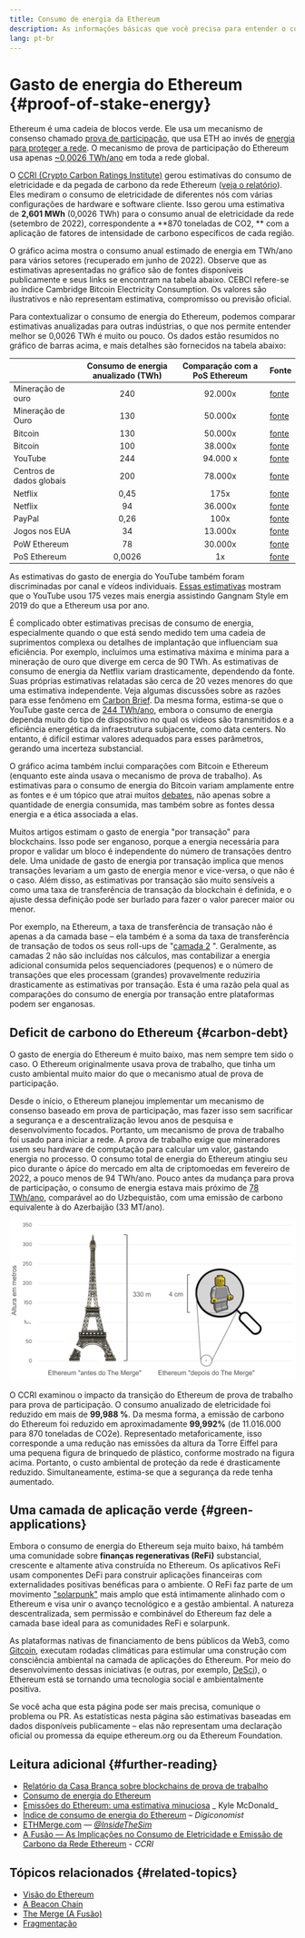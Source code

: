```yaml
---
title: Consumo de energia da Ethereum
description: As informações básicas que você precisa para entender o consumo de energia da Ethereum.
lang: pt-br
---
```


# Gasto de energia do Ethereum {#proof-of-stake-energy}

Ethereum é uma cadeia de blocos verde. Ele usa um mecanismo de consenso chamado [prova de participação](/developers/docs/consensus-mechanisms/pos), que usa ETH ao invés de [energia para proteger a rede](/developers/docs/consensus-mechanisms/pow). O mecanismo de prova de participação do Ethereum usa apenas [~0,0026 TWh/ano](https://carbon-ratings.com/eth-report-2022) em toda a rede global.

O [CCRI (Crypto Carbon Ratings Institute)](https://carbon-ratings.com) gerou estimativas do consumo de eletricidade e da pegada de carbono da rede Ethereum ([veja o relatório](https://carbon-ratings.com/eth-report-2022)). Eles mediram o consumo de eletricidade de diferentes nós com várias configurações de hardware e software cliente. Isso gerou uma estimativa de **2,601 MWh** (0,0026 TWh) para o consumo anual de eletricidade da rede (setembro de 2022), correspondente a **870 toneladas de CO2, ** com a aplicação de fatores de intensidade de carbono específicos de cada região.

<EnergyConsumptionChart />

O gráfico acima mostra o consumo anual estimado de energia em TWh/ano para vários setores (recuperado em junho de 2022). Observe que as estimativas apresentadas no gráfico são de fontes disponíveis publicamente e seus links se encontram na tabela abaixo. CEBCI refere-se ao índice Cambridge Bitcoin Electricity Consumption. Os valores são ilustrativos e não representam estimativa, compromisso ou previsão oficial.

Para contextualizar o consumo de energia do Ethereum, podemos comparar estimativas anualizadas para outras indústrias, o que nos permite entender melhor se 0,0026 TWh é muito ou pouco. Os dados estão resumidos no gráfico de barras acima, e mais detalhes são fornecidos na tabela abaixo:

|                          | Consumo de energia anualizado (TWh) | Comparação com a PoS Ethereum | Fonte                                                                                                                                            |
| :----------------------- | :---------------------------------: | :---------------------------: | ------------------------------------------------------------------------------------------------------------------------------------------------ |
| Mineração de ouro        |                 240                 |            92.000x            | [fonte](https://www.kitco.com/news/2021-05-17/Gold-s-energy-consumption-doubles-that-of-bitcoin-Galaxy-Digital.html)                             |
| Mineração de Ouro        |                 130                 |            50.000x            | [fonte](https://ccaf.io/cbeci/index/comparisons)                                                                                                 |
| Bitcoin                  |                 130                 |            50.000x            | [fonte](https://digiconomist.net/bitcoin-energy-consumption)                                                                                     |
| Bitcoin                  |                 100                 |            38.000x            | [fonte](https://ccaf.io/cbeci/index/comparisons)                                                                                                 |
| YouTube                  |                 244                 |           94.000 x            | [fonte](https://thefactsource.com/how-much-electricity-does-youtube-use/)                                                                        |
| Centros de dados globais |                 200                 |            78.000x            | [fonte](https://www.iea.org/commentaries/data-centres-and-energy-from-global-headlines-to-local-headaches)                                       |
| Netflix                  |                0,45                 |             175x              | [fonte](https://s22.q4cdn.com/959853165/files/doc_downloads/2020/02/0220_Netflix_EnvironmentalSocialGovernanceReport_FINAL.pdf)                  |
| Netflix                  |                 94                  |            36.000x            | [fonte](https://theshiftproject.org/en/article/unsustainable-use-online-video/)                                                                  |
| PayPal                   |                0,26                 |             100x              | [fonte](https://app.impaakt.com/analyses/paypal-consumed-264100-mwh-of-energy-in-2020-24-from-non-renewable-sources-27261)                       |
| Jogos nos EUA            |                 34                  |            13.000x            | [fonte](https://www.researchgate.net/publication/336909520_Toward_Greener_Gaming_Estimating_National_Energy_Use_and_Energy_Efficiency_Potential) |
| PoW Ethereum             |                 78                  |            30.000x            | [fonte](https://digiconomist.net/ethereum-energy-consumption)                                                                                    |
| PoS Ethereum             |               0,0026                |              1x               | [fonte](https://carbon-ratings.com/eth-report-2022)                                                                                              |

As estimativas do gasto de energia do YouTube também foram discriminadas por canal e vídeos individuais. [Essas estimativas](https://thefactsource.com/how-much-electricity-does-youtube-use/) mostram que o YouTube usou 175 vezes mais energia assistindo Gangnam Style em 2019 do que a Ethereum usa por ano.

É complicado obter estimativas precisas de consumo de energia, especialmente quando o que está sendo medido tem uma cadeia de suprimentos complexa ou detalhes de implantação que influenciam sua eficiência. Por exemplo, incluímos uma estimativa máxima e mínima para a mineração de ouro que diverge em cerca de 90 TWh. As estimativas de consumo de energia da Netflix variam drasticamente, dependendo da fonte. Suas próprias estimativas relatadas são cerca de 20 vezes menores do que uma estimativa independente. Veja algumas discussões sobre as razões para esse fenômeno em [Carbon Brief](https://www.carbonbrief.org/factcheck-what-is-the-carbon-footprint-of-streaming-video-on-netflix). Da mesma forma, estima-se que o YouTube gaste cerca de [244 TWh/ano](https://thefactsource.com/how-much-electricity-does-youtube-use/), embora o consumo de energia dependa muito do tipo de dispositivo no qual os vídeos são transmitidos e a eficiência energética da infraestrutura subjacente, como data centers. No entanto, é difícil estimar valores adequados para esses parâmetros, gerando uma incerteza substancial.

O gráfico acima também inclui comparações com Bitcoin e Ethereum (enquanto este ainda usava o mecanismo de prova de trabalho). As estimativas para o consumo de energia do Bitcoin variam amplamente entre as fontes e é um tópico que atrai muitos [debates](https://www.coindesk.com/business/2020/05/19/the-last-word-on-bitcoins-energy-consumption/), não apenas sobre a quantidade de energia consumida, mas também sobre as fontes dessa energia e a ética associada a elas.

Muitos artigos estimam o gasto de energia "por transação" para blockchains. Isso pode ser enganoso, porque a energia necessária para propor e validar um bloco é independente do número de transações dentro dele. Uma unidade de gasto de energia por transação implica que menos transações levariam a um gasto de energia menor e vice-versa, o que não é o caso. Além disso, as estimativas por transação são muito sensíveis a como uma taxa de transferência de transação da blockchain é definida, e o ajuste dessa definição pode ser burlado para fazer o valor parecer maior ou menor.

Por exemplo, na Ethereum, a taxa de transferência de transação não é apenas a da camada base – ela também é a soma da taxa de transferência de transação de todos os seus roll-ups de "[camada 2](/layer-2/) ". Geralmente, as camadas 2 não são incluídas nos cálculos, mas contabilizar a energia adicional consumida pelos sequenciadores (pequenos) e o número de transações que eles processam (grandes) provavelmente reduziria drasticamente as estimativas por transação. Esta é uma razão pela qual as comparações do consumo de energia por transação entre plataformas podem ser enganosas.

## Deficit de carbono do Ethereum {#carbon-debt}

O gasto de energia do Ethereum é muito baixo, mas nem sempre tem sido o caso. O Ethereum originalmente usava prova de trabalho, que tinha um custo ambiental muito maior do que o mecanismo atual de prova de participação.

Desde o início, o Ethereum planejou implementar um mecanismo de consenso baseado em prova de participação, mas fazer isso sem sacrificar a segurança e a descentralização levou anos de pesquisa e desenvolvimento focados. Portanto, um mecanismo de prova de trabalho foi usado para iniciar a rede. A prova de trabalho exige que mineradores usem seu hardware de computação para calcular um valor, gastando energia no processo. O consumo total de energia do Ethereum atingiu seu pico durante o ápice do mercado em alta de criptomoedas em fevereiro de 2022, a pouco menos de 94 TWh/ano. Pouco antes da mudança para prova de participação, o consumo de energia estava mais próximo de [78 TWh/ano](https://digiconomist.net/ethereum-energy-consumption), comparável ao do Uzbequistão, com uma emissão de carbono equivalente à do Azerbaijão (33 MT/ano).

![Comparação do consumo de energia do Ethereum antes e depois da Fusão. Exibe, à esquerda, a torre Eiffel com 330 metros de altura e, à direita, uma figura de brinquedo de plástico com 4 cm de altura visto de dentro de uma lupa.](energy_consumption_pre_post_merge.png)

O CCRI examinou o impacto da transição do Ethereum de prova de trabalho para prova de participação. O consumo anualizado de eletricidade foi reduzido em mais de **99,988 %**. Da mesma forma, a emissão de carbono do Ethereum foi reduzido em aproximadamente **99,992%** (de 11.016.000 para 870 toneladas de CO2e). Representado metaforicamente, isso corresponde a uma redução nas emissões da altura da Torre Eiffel para uma pequena figura de brinquedo de plástico, conforme mostrado na figura acima. Portanto, o custo ambiental de proteção da rede é drasticamente reduzido. Simultaneamente, estima-se que a segurança da rede tenha aumentado.

## Uma camada de aplicação verde {#green-applications}

Embora o consumo de energia do Ethereum seja muito baixo, há também uma comunidade sobre **finanças regenerativas (ReFi)** substancial, crescente e altamente ativa construída no Ethereum. Os aplicativos ReFi usam componentes DeFi para construir aplicações financeiras com externalidades positivas benéficas para o ambiente. O ReFi faz parte de um movimento ["solarpunk"](https://en.wikipedia.org/wiki/Solarpunk) mais amplo que está intimamente alinhado com o Ethereum e visa unir o avanço tecnológico e a gestão ambiental. A natureza descentralizada, sem permissão e combinável do Ethereum faz dele a camada base ideal para as comunidades ReFi e solarpunk.

As plataformas nativas de financiamento de bens públicos da Web3, como [Gitcoin](https://gitcoin.co), executam rodadas climáticas para estimular uma construção com consciência ambiental na camada de aplicações do Ethereum. Por meio do desenvolvimento dessas iniciativas (e outras, por exemplo, [DeSci](/desci/)), o Ethereum está se tornando uma tecnologia social e ambientalmente positiva.

<InfoBanner emoji=":evergreen_tree:">
  Se você acha que esta página pode ser mais precisa, comunique o problema ou PR. As estatísticas nesta página são estimativas baseadas em dados disponíveis publicamente – elas não representam uma declaração oficial ou promessa da equipe ethereum.org ou da Ethereum Foundation. 
</InfoBanner>

## Leitura adicional {#further-reading}

- [Relatório da Casa Branca sobre blockchains de prova de trabalho](https://www.whitehouse.gov/wp-content/uploads/2022/09/09-2022-Crypto-Assets-and-Climate-Report.pdf)
- [Consumo de energia do Ethereum](https://mirror.xyz/jmcook.eth/ODpCLtO4Kq7SCVFbU4He8o8kXs418ZZDTj0lpYlZkR8)
- [Emissões do Ethereum: uma estimativa minuciosa](https://kylemcdonald.github.io/ethereum-emissions/) _ Kyle McDonald_
- [Índice de consumo de energia do Ethereum](https://digiconomist.net/ethereum-energy-consumption/) – _Digiconomist_
- [ETHMerge.com](https://ethmerge.com/) — _[@InsideTheSim](https://twitter.com/InsideTheSim)_
- [A Fusão — As Implicações no Consumo de Eletricidade e Emissão de Carbono da Rede Ethereum](https://carbon-ratings.com/eth-report-2022) - _CCRI_

## Tópicos relacionados {#related-topics}

- [Visão do Ethereum](/roadmap/vision/)
- [A Beacon Chain](/roadmap/beacon-chain)
- [The Merge (A Fusão)](/roadmap/merge/)
- [Fragmentação](/roadmap/beacon-chain/)
